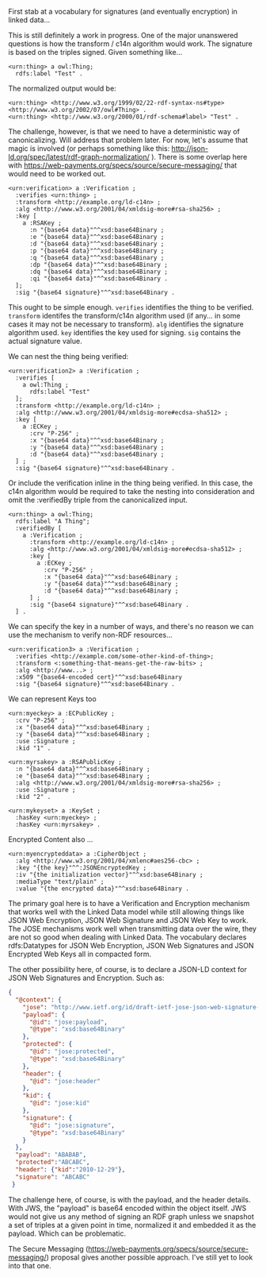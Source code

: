 First stab at a vocabulary for signatures (and eventually encryption) in linked data...

This is still definitely a work in progress. One of the major unanswered questions is how the transform / c14n algorithm would work. The signature is based on the triples signed. Given something like...

```
<urn:thing> a owl:Thing;
  rdfs:label "Test" .
```

The normalized output would be:
```
<urn:thing> <http://www.w3.org/1999/02/22-rdf-syntax-ns#type> <http://www.w3.org/2002/07/owl#Thing> .
<urn:thing> <http://www.w3.org/2000/01/rdf-schema#label> "Test" .
```

The challenge, however, is that we need to have a deterministic way of canonicalizing. Will address that problem later. For now, let's assume that magic is involved (or perhaps something like this: http://json-ld.org/spec/latest/rdf-graph-normalization/ ). There is some overlap here with https://web-payments.org/specs/source/secure-messaging/ that would need to be worked out.

```
<urn:verification> a :Verification ;
  :verifies <urn:thing> ;
  :transform <http://example.org/ld-c14n> ;
  :alg <http://www.w3.org/2001/04/xmldsig-more#rsa-sha256> ;
  :key [ 
    a :RSAKey ;
      :n "{base64 data}"^^xsd:base64Binary ;
      :e "{base64 data}"^^xsd:base64Binary ;
      :d "{base64 data}"^^xsd:base64Binary ;
      :p "{base64 data}"^^xsd:base64Binary ;
      :q "{base64 data}"^^xsd:base64Binary ;
      :dp "{base64 data}"^^xsd:base64Binary ;
      :dq "{base64 data}"^^xsd:base64Binary ;
      :qi "{base64 data}"^^xsd:base64Binary .
  ];
  :sig "{base64 signature}"^^xsd:base64Binary .
```
This ought to be simple enough. `verifies` identifies the thing to be verified. `transform` identifes the transform/c14n algorithm used (if any... in some cases it may not be necessary to transform). `alg` identifies the signature algorithm used. `key` identifies the key used for signing. `sig` contains the actual signature value. 

We can nest the thing being verified:
```
<urn:verification2> a :Verification ;
  :verifies [
    a owl:Thing ;
      rdfs:label "Test"
  ];
  :transform <http://example.org/ld-c14n> ;
  :alg <http://www.w3.org/2001/04/xmldsig-more#ecdsa-sha512> ;
  :key [
    a :ECKey ;
      :crv "P-256" ;
      :x "{base64 data}"^^xsd:base64Binary ;
      :y "{base64 data}"^^xsd:base64Binary ;
      :d "{base64 data}"^^xsd:base64Binary ;
  ] ;
  :sig "{base64 signature}"^^xsd:base64Binary .
```

Or include the verification inline in the thing being verified. In this case, the c14n algorithm would be required to take the nesting into consideration and omit the :verifiedBy triple from the canonicalized input. 
```
<urn:thing> a owl:Thing;
  rdfs:label "A Thing";
  :verifiedBy [
    a :Verification ;
      :transform <http://example.org/ld-c14n> ;
      :alg <http://www.w3.org/2001/04/xmldsig-more#ecdsa-sha512> ;
      :key [
        a :ECKey ;
          :crv "P-256" ;
          :x "{base64 data}"^^xsd:base64Binary ;
          :y "{base64 data}"^^xsd:base64Binary ;
          :d "{base64 data}"^^xsd:base64Binary ;
      ] ;
      :sig "{base64 signature}"^^xsd:base64Binary .
  ] .
```

We can specify the key in a number of ways, and there's no reason we can use the mechanism to verify non-RDF resources...
```
<urn:verification3> a :Verification ;
  :verifies <http://example.com/some-other-kind-of-thing>;
  :transform <:something-that-means-get-the-raw-bits> ;
  :alg <http://www...> ;
  :x509 "{base64-encoded cert}"^^xsd:base64Binary
  :sig "{base64 signature}"^^xsd:base64Binary .
```

We can represent Keys too

```
<urn:myeckey> a :ECPublicKey ;
  :crv "P-256" ;
  :x "{base64 data}"^^xsd:base64Binary ;
  :y "{base64 data}"^^xsd:base64Binary ;
  :use :Signature ;
  :kid "1" .

<urn:myrsakey> a :RSAPublicKey ;
  :n "{base64 data}"^^xsd:base64Binary ;
  :e "{base64 data}"^^xsd:base64Binary ;
  :alg <http://www.w3.org/2001/04/xmldsig-more#rsa-sha256> ;
  :use :Signature ;
  :kid "2" .

<urn:mykeyset> a :KeySet ;
  :hasKey <urn:myeckey> ;
  :hasKey <urn:myrsakey> .
```

Encrypted Content also ...

```
<urn:myencrypteddata> a :CipherObject ;
  :alg <http://www.w3.org/2001/04/xmlenc#aes256-cbc> ;
  :key "{the key}"^^:JSONEncryptedKey ;
  :iv "{the initialization vector}"^^xsd:base64Binary ;
  :mediaType "text/plain" ;
  :value "{the encrypted data}"^^xsd:base64Binary .
```

The primary goal here is to have a Verification and Encryption mechanism that works well with the Linked Data model while still allowing things like JSON Web Encryption, JSON Web Signature and JSON Web Key to work. The JOSE mechanisms work well when transmitting data over the wire, they are not so good when dealing with Linked Data. The vocabulary declares rdfs:Datatypes for JSON Web Encryption, JSON Web Signatures and JSON Encrypted Web Keys all in compacted form.

The other possibility here, of course, is to declare a JSON-LD context for JSON Web Signatures and Encryption. Such as:

```json
{
  "@context": {
    "jose": "http://www.ietf.org/id/draft-ietf-jose-json-web-signature-39#",
    "payload": {
      "@id": "jose:payload",
      "@type": "xsd:base64Binary"
    },
    "protected": {
      "@id": "jose:protected",
      "@type": "xsd:base64Binary"
    },
    "header": {
      "@id": "jose:header"
    },
    "kid": {
      "@id": "jose:kid"
    },
    "signature": {
      "@id": "jose:signature",
      "@type": "xsd:base64Binary"
    }
  },
  "payload": "ABABAB",
  "protected":"ABCABC",
  "header": {"kid":"2010-12-29"},
  "signature": "ABCABC"
 }
 ```

 The challenge here, of course, is with the payload, and the header details. With JWS, the "payload" is base64 encoded within the object itself. JWS would not give us any method of signing an RDF graph unless we snapshot a set of triples at a given point in time, normalized it and embedded it as the payload. Which can be problematic.

 The Secure Messaging (https://web-payments.org/specs/source/secure-messaging/) proposal gives another possible approach. I've still yet to look into that one.